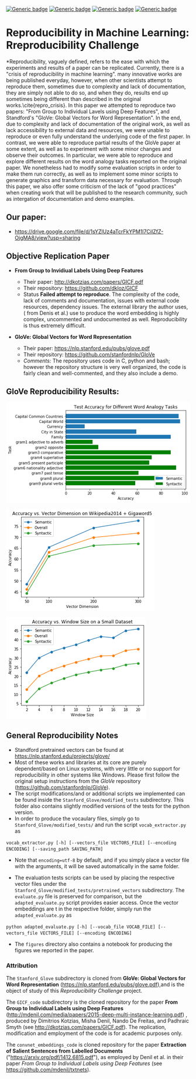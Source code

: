 [![Generic badge](https://img.shields.io/badge/Mini_project_4-blue.svg)](https://shields.io/)
[![Generic badge](https://img.shields.io/badge/Contributors-3-<COLOR>.svg)](https://shields.io/)
[![Generic badge](https://img.shields.io/badge/COMP551-Applied_Machine_Learning-red.svg)](https://shields.io/)
[![Generic badge](https://img.shields.io/badge/Building-None-green.svg)](https://shields.io/)

# Reproducibility in Machine Learning: Rreproducibility Challenge

*Reproducibility, vaguely defined, refers to the ease with which the experiments and results of a paper can be replicated. Currently, there is a "crisis of reproducibility in machine learning". many innovative works are being published everyday, however, when other scientists attempt to reproduce them, sometimes due to complexity and lack of documentation, they are simply not able to do so, and when they do, results end up sometimes being different than described in the original works.\cite{repro_crisis}. In this paper we attempted to reproduce two papers: "From Group to Individual Lavels using Deep Features", and  Standford's "GloVe: Global Vectors for Word Representation". In the end, due to complexity and lack of documentation of the original work, as well as lack accessibility to external data and resources, we were unable to reproduce or even fully understand the underlying code of the first paper. In contrast, we were able to reproduce partial results of the GloVe paper at some extent, as well as to experiment with some minor changes and observe their outcomes. In particular, we were able to reproduce and explore different results on the word analogy tasks reported on the original paper. We nonetheless had to modify some evaluation scripts in order to make them run correctly, as well as to implement some minor scripts to generate graphics and transform data necessary for evaluation. Through this paper, we also offer some criticism of the lack of "good practices" when creating work that will be published to the research community, such as intergation of documentation and demo examples.


## Our paper: 
- https://drive.google.com/file/d/1sYZlUz4aTcrFkYPM1l7CiIZfZ-OjgMA8/view?usp=sharing

## Objective Replication Paper 

 - **From Group to Invidiual Labels Using Deep Features**
    - Their paper: http://dkotzias.com/papers/GICF.pdf 
    - Their repository: https://github.com/dkloz/GICF 
    - Status **Failed attempt to reproduce**. The complexity of the code, lack of comments and documentation, issues with external code resources, dependency issues. The external library the author uses, ( from Denis et al.) use to produce the word embedding is highly complex, uncommented and undocumented as well. Reproducibility is thus extremely difficult. 
    
 - **GloVe: Global Vectors for Word Representation**
   - Their paper: https://nlp.stanford.edu/pubs/glove.pdf 
   - Their repository: https://github.com/stanfordnlp/GloVe
   - *Comments:* The repository uses code in C, python and bash; however the repository structure is very well organized, the code is fairly clean and well-commented, and they also include a demo.  
   
## GloVe Reproducibility Results: 
   
![](figs/Acc_Diff_Word_Tasks.png)

![](figs/Acc_vs_Vec_Dim.png)

![](figs/Acc_vs_Window_Size.png) 
   
 ## General Reproducibility Notes
   - Standford pretrained vectors can be found at https://nlp.stanford.edu/projects/glove/
   - Most of these works and libraries at its core are purely dependent/based on Linux systems, with very little or no support for reproducibility in other systems like Windows. Please first follow the original setup instructions from the *GloVe* repository (https://github.com/stanfordnlp/GloVe).  
   - The script modifications/and or additional scripts we implemented can be found inside the `Stanford_Glove/modified_tests` subdirectory. This folder also contains slightly modified versions of the tests for the python version. 
   - In order to produce the vocaulary files, simply go to `Stanford_Glove/modified_tests/` and run the script `vocab_extractor.py` as 
   
   `vocab_extractor.py [-h] [--vectors_file VECTORS_FILE] [--encoding ENCODING] [--saving_path SAVING_PATH]`
   
   - Note that `encoding=utf-8` by default, and if you simply place a vector file with the arguments, it will be saved automatically in the same folder.  
   
   - The evaluation tests scripts can be used by placing the respective vector files under the `Stanford_Glove/modified_tests/pretrained_vectors` subdirectory. The `evaluate.py` file is preserved for comparison, but the `adapted_evaluate.py` script provides easier access. Once the vector embeddings are t in the respective folder, simply run the `adapted_evaluate.py` as 
   
   `python adapted_evaluate.py [-h] [--vocab_file VOCAB_FILE] [--vectors_file VECTORS_FILE] [--encoding ENCODING]` 
   
   - The `figures` directory also contains a notebook for producing the figures we reported in the paper. 
      

### Attribution 

The `Stanford_Glove` subdirectory is cloned from **GloVe: Global Vectors for Word Representation** (https://nlp.stanford.edu/pubs/glove.pdf),and is the object of study of this *Reproducibility Challenge* project.  

The `GICF_code` subdirectory is the cloned repository for the paper **From Group to Individual Labels using Deep Features** (http://mdenil.com/media/papers/2015-deep-multi-instance-learning.pdf) , produced by Dimitrios Kotzias, Misha Denil, Nando De Freitas, and Padhraic Smyth (see http://dkotzias.com/papers/GICF.pdf). The replication, modification and employment of the code is for academic purposes only.  

The `convnet_embeddings_code` is cloned repository for the paper **Extraction of Salient Sentences from Labelled Documents** ("https://arxiv.org/pdf/1412.6815.pdf"), as employed by Denil et al. in their paper *From Group to Individual Labels using Deep Features* (see https://github.com/mdenil/txtnets). 


